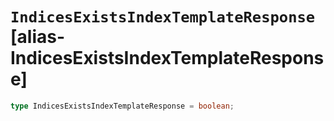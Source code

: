# `IndicesExistsIndexTemplateResponse` [alias-IndicesExistsIndexTemplateResponse]
```typescript
type IndicesExistsIndexTemplateResponse = boolean;
```
